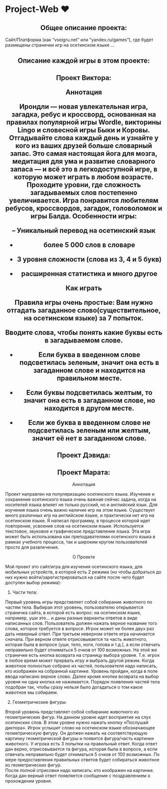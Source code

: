# Project-Web ❤

<h2 align="center">
Общее описание проекта:
</h2>

Сайт/Платформа (как “vseigru.net” или “yandex.ru/games”), где будет размещены странички игр на осетинском языке …

<h2 align="center">
Описание каждой игры в этом проекте:
</h2>

<h2 align="center">
Проект Виктора:
 
<p align="center">
Аннотация
</p>

Ирондли — новая увлекательная игра, загадка, ребус и кроссворд, основанная на правилах популярной игры Wordle, викторины Lingo и словесной игры Быки и Коровы. Отгадывайте слова каждый день и узнайте у кого из ваших друзей больше словарный запас. Это самая настоящая йога для мозга, медитация для ума и развитие словарного запаса — и всё это в легкодоступной игре, в которую может играть в любом возрасте. Проходите уровни, где сложность загадываемых слов постепенно увеличивается. Игра понравится любителям ребусов, кроссвордов, загадок, головоломок и игры Балда. Особенности игры:

–	Уникальный перевод на осетинский язык

- более 5 000 слов в словаре
  
- 3 уровня сложности (слова из 3, 4 и 5 букв)
  
- расширенная статистика и много другое
   
<p align="center">
Как играть
</p>
Правила игры очень простые:
Вам нужно отгадать загаданное слово(существительное, на осетинском языке) за 7 попыток.

Вводите слова, чтобы понять какие буквы есть в загадываемом слове.

- Если буква в введенном слове подсветилась зеленым, значит она есть в загаданном слове и находится на правильном месте.
  
- Если буквы подсветилась желтым, то значит она есть в загаданном слове, но находится в другом месте.
  
- Если же  буква в введенном слове не подсветилась зеленым или желтым, значит её нет в загаданном слове.

</h2>

<h2 align="center">
Проект Дэвида:
</h2>

<h2 align="center">
Проект Марата:
</h2>

<p align="center">
Аннотация
</p>

Проект направлен на популяризацию осетинского языка. Изучение и сохранение осетинского языка очень важная сейчас задача, когда на носителей языка влияет не только русский, но и английский язык. Для изучения языка очень важно наличие игр на этом языке. Существует много различных игр на английском языке, и практически нет игр на осетинском языке. Я написал программу, в процессе которой идет повторение, усвоение слов на осетинском языке. Используется текстовое, звуковое и графическое представление языка. Эта игра может быть использована как преподавателями осетинского языка в рамках учебного процесса, так и широким кругом пользователей просто для развлечения.

<p align="center">
О Проекте
</p>

Мой проект это сайт/игра для изучения осетинского языка, для мобильных устройств, 
в которой есть 2 режима (но чтобы добраться до них нужно войти/зарегистрироваться на сайте после чего будет доступен выбор режима):

1) Части тела:

Первый уровень игры представляет собой собирание животного по частям тела. Выбирая этот уровень, пользователю открывается страничка сайта, в которой есть вопрос: на осетинском языке, например, уши это… и даны разные варианты ответов в виде написанных слов. Пользователь должен нажать верное название того слова, которое требуется в вопросе. Игрок может не более двух раз дать неверный ответ. При третьем неверном ответе игра начинается сначала. При верном ответе отрисовывается та часть животного, которая была в вопросе (уши, тело, ноги, голова и т.д.), а если отвечать неправильно будет отниматься 5 очков от 100 возможных. На этой же страничке есть кнопка возврата на страницу выбора уровня. Т.е. игрок в любое время может прервать игру и выбрать другой режим.
 Когда животное полностью собрано из частей, пользователя надо написать, кто изображен на собранной картинке. Уровень пройден, когда в поле ввода написано верное слово. Далее кроме кнопки возврата на выбор уровня ни одна кнопка не нажимается. Порядок появления частей тела подобран так, чтобы сразу нельзя было догадаться о том какое животное мы собираем.

2) Геометрические фигуры:

Второй уровень представляет собой собирание животного из геометрических фигур. На данном уровне идет восприятие на слух осетинских слов. В этом уровне нужно нажать кнопку «Послушай диктора». Игрок услышит слово на осетинском языке обозначающее геометрическую фигуру. Он должен нажать на соответствующую картинку геометрической фигуры и появится фигура/часть картинки животного. У игрока есть 3 попытки на правильный ответ. Когда ответ дан верно, отрисовывается та фигура, которая была в вопросе, а если отвечать неправильно будет отниматься 5 очков от 100 возможных. По мере предоставления правильных ответов будет собираться животное из геометрических фигур.  
После полной отрисовки надо написать: кто изображен на картинке. Когда дан верный ответ появляется сообщение с поздравлением о прохождении уровня.
